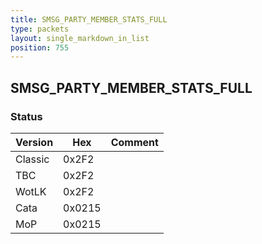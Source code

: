 ```yaml
---
title: SMSG_PARTY_MEMBER_STATS_FULL
type: packets
layout: single_markdown_in_list
position: 755
---
```


## SMSG_PARTY_MEMBER_STATS_FULL

### Status

Version    | Hex        | Comment
---------- | ---------- | ---------- 
Classic    | 0x2F2      | 
TBC        | 0x2F2      | 
WotLK      | 0x2F2      | 
Cata       | 0x0215     | 
MoP        | 0x0215     | 